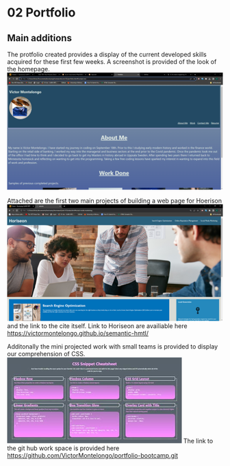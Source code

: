 # 02 Portfolio 

## Main additions

The protfolio created provides a display of the current developed skills acquired for these first few weeks. A screenshot is provided of the look of the homepage. ![Homepage of the Portfolio](./assetes/images/portfolio-page.png) 

Attached are the first two main projects of building a web page for Hoerison ![Homepage of the Horiseon](./assetes/images/Horiseon-screeshot.png "Horiseon") and the link to the cite itself. Link to Horiseon are availiable here https://victormontelongo.github.io/semantic-hmtl/

Additonally the mini projected work with small teams is provided to display our comprehension of CSS. ![Homepage of CSS Cheatsheet](./assetes/images/css-cheatsheet.jpg "CSS CheatScheet") The link to the git hub work space is provided here https://github.com/VictorMontelongo/portfolio-bootcamp.git
